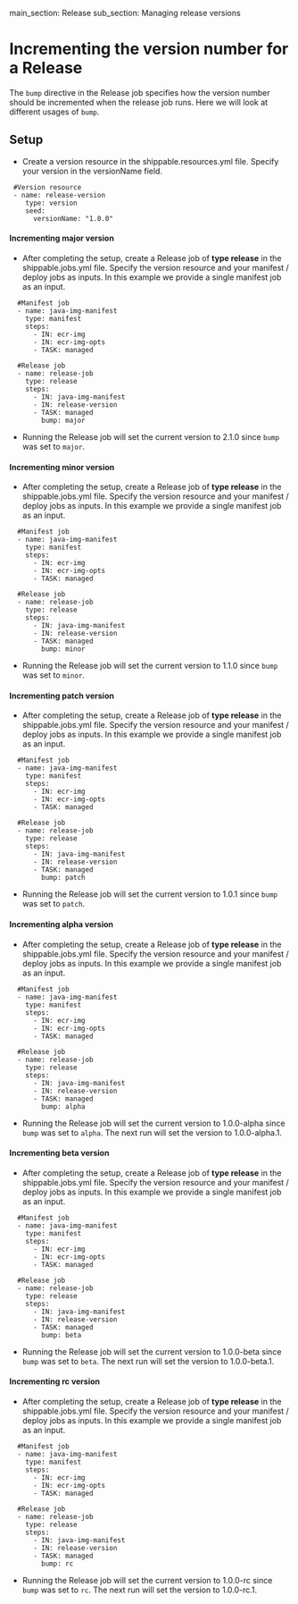 main_section: Release
sub_section: Managing release versions


# Incrementing the version number for a Release

The `bump` directive in the Release job specifies how the version number should be incremented when the release job runs. Here we will look at different usages of `bump`. 

## Setup

-  Create a version resource in the shippable.resources.yml file. Specify your version in the versionName field.

```
 #Version resource
 - name: release-version
    type: version
    seed:
      versionName: "1.0.0"
```


#### Incrementing major version

- After completing the setup, create a Release job of **type release** in the shippable.jobs.yml file. Specify the version resource and your manifest / deploy jobs as inputs. In this example
 we provide a single manifest job as an input. 

```
  #Manifest job  
  - name: java-img-manifest
    type: manifest
    steps:
      - IN: ecr-img
      - IN: ecr-img-opts
      - TASK: managed
  
  #Release job    
  - name: release-job
    type: release
    steps:
      - IN: java-img-manifest
      - IN: release-version
      - TASK: managed
        bump: major 
```

- Running the Release job will set the current version to 2.1.0 since `bump` was set to `major`.

#### Incrementing minor version

- After completing the setup, create a Release job of **type release** in the shippable.jobs.yml file. Specify the version resource and your manifest / deploy jobs as inputs. In this example
 we provide a single manifest job as an input.

```
  #Manifest job  
  - name: java-img-manifest
    type: manifest
    steps:
      - IN: ecr-img
      - IN: ecr-img-opts
      - TASK: managed
  
  #Release job    
  - name: release-job
    type: release
    steps:
      - IN: java-img-manifest
      - IN: release-version
      - TASK: managed
        bump: minor 
```

- Running the Release job will set the current version to 1.1.0 since `bump` was set to `minor`.

#### Incrementing patch version

- After completing the setup, create a Release job of **type release** in the shippable.jobs.yml file. Specify the version resource and your manifest / deploy jobs as inputs. In this example
 we provide a single manifest job as an input.

```
  #Manifest job  
  - name: java-img-manifest
    type: manifest
    steps:
      - IN: ecr-img
      - IN: ecr-img-opts
      - TASK: managed
  
  #Release job    
  - name: release-job
    type: release
    steps:
      - IN: java-img-manifest
      - IN: release-version
      - TASK: managed
        bump: patch 
```

- Running the Release job will set the current version to 1.0.1 since `bump` was set to `patch`.

#### Incrementing alpha version

- After completing the setup, create a Release job of **type release** in the shippable.jobs.yml file. Specify the version resource and your manifest / deploy jobs as inputs. In this example
 we provide a single manifest job as an input.

```
  #Manifest job  
  - name: java-img-manifest
    type: manifest
    steps:
      - IN: ecr-img
      - IN: ecr-img-opts
      - TASK: managed
  
  #Release job    
  - name: release-job
    type: release
    steps:
      - IN: java-img-manifest
      - IN: release-version
      - TASK: managed
        bump: alpha 
```

- Running the Release job will set the current version to 1.0.0-alpha since `bump` was set to `alpha`. The next run will set the version to 1.0.0-alpha.1.

#### Incrementing beta version

- After completing the setup, create a Release job of **type release** in the shippable.jobs.yml file. Specify the version resource and your manifest / deploy jobs as inputs. In this example
 we provide a single manifest job as an input.

```
  #Manifest job  
  - name: java-img-manifest
    type: manifest
    steps:
      - IN: ecr-img
      - IN: ecr-img-opts
      - TASK: managed
  
  #Release job    
  - name: release-job
    type: release
    steps:
      - IN: java-img-manifest
      - IN: release-version
      - TASK: managed
        bump: beta 
```

- Running the Release job will set the current version to 1.0.0-beta since `bump` was set to `beta`. The next run will set the version to 1.0.0-beta.1.

#### Incrementing rc version

- After completing the setup, create a Release job of **type release** in the shippable.jobs.yml file. Specify the version resource and your manifest / deploy jobs as inputs. In this example
 we provide a single manifest job as an input.

```
  #Manifest job  
  - name: java-img-manifest
    type: manifest
    steps:
      - IN: ecr-img
      - IN: ecr-img-opts
      - TASK: managed
  
  #Release job    
  - name: release-job
    type: release
    steps:
      - IN: java-img-manifest
      - IN: release-version
      - TASK: managed
        bump: rc 
```

- Running the Release job will set the current version to 1.0.0-rc since `bump` was set to `rc`. The next run will set the version to 1.0.0-rc.1.

